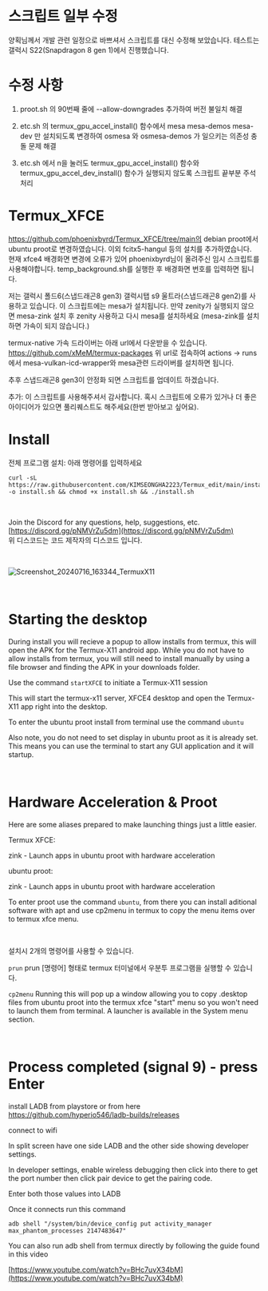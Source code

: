 # 스크립트 일부 수정

양획님께서 개발 관련 일정으로 바쁘셔서 스크립트를 대신 수정해 보았습니다.
테스트는 갤럭시 S22(Snapdragon 8 gen 1)에서 진행했습니다.

# 수정 사항

1. proot.sh 의 90번째 줄에 --allow-downgrades 추가하여 버전 불일치 해결
   
2. etc.sh 의 termux_gpu_accel_install() 함수에서 mesa mesa-demos mesa-dev 만 설치되도록 변경하여
   osmesa 와 osmesa-demos 가 일으키는 의존성 충돌 문제 해결
   
3. etc.sh 에서 n을 눌러도 termux_gpu_accel_install() 함수와
   termux_gpu_accel_dev_install() 함수가 실행되지 않도록 스크립트 끝부분 주석 처리

# Termux_XFCE

https://github.com/phoenixbyrd/Termux_XFCE/tree/main의 debian proot에서 ubuntu proot로 변경하였습니다.
이외 fcitx5-hangul 등의 설치를 추가하였습니다.
현재 xfce4 배경화면 변경에 오류가 있어 phoenixbyrd님이 올려주신 임시 스크립트를 사용해야합니다.
temp_background.sh를 실행한 후 배경화면 번호를 입력하면 됩니다.

저는 갤럭시 폴드6(스냅드래곤8 gen3) 갤럭시탭 s9 울트라(스냅드래곤8 gen2)를 사용하고 있습니다.
이 스크립트에는 mesa가 설치됩니다. 
만약 zenity가 실행되지 않으면 mesa-zink 설치 후 zenity 사용하고 다시 mesa를 설치하세요
(mesa-zink를 설치하면 가속이 되지 않습니다.)

termux-native 가속 드라이버는 아래 url에서 다운받을 수 있습니다.
https://github.com/xMeM/termux-packages
위 url로 접속하여 actions -> runs에서 mesa-vulkan-icd-wrapper와 mesa관련 드라이버를 설치하면 됩니다.

추후 스냅드래곤8 gen3이 안정화 되면 스크립트를 업데이트 하겠습니다.

추가:
이 스크립트를 사용해주셔서 감사합니다. 혹시 스크립트에 오류가 있거나 더 좋은 아이디어가 있으면 풀리퀘스트도 해주세요(한번 받아보고 싶어요).


# Install

전체 프로그램 설치: 아래 명령어를 입력하세요

```
curl -sL https://raw.githubusercontent.com/KIMSEONGHA2223/Termux_edit/main/install.sh -o install.sh && chmod +x install.sh && ./install.sh
```
&nbsp;


Join the Discord for any questions, help, suggestions, etc. [https://discord.gg/pNMVrZu5dm](https://discord.gg/pNMVrZu5dm)  
위 디스코드는 코드 제작자의 디스코드 입니다.

&nbsp;

![Screenshot_20240716_163344_TermuxX11](https://github.com/user-attachments/assets/f6e46172-03e0-43c2-936f-9b5a07a1c26e)

  

&nbsp;

# Starting the desktop

During install you will recieve a popup to allow installs from termux, this will open the APK for the Termux-X11 android app. While you do not have to allow installs from termux, you will still need to install manually by using a file browser and finding the APK in your downloads folder. 
  
Use the command ```startXFCE``` to initiate a Termux-X11 session
  
This will start the termux-x11 server, XFCE4 desktop and open the Termux-X11 app right into the desktop. 

To enter the ubuntu proot install from terminal use the command ```ubuntu```

Also note, you do not need to set display in ubuntu proot as it is already set. This means you can use the terminal to start any GUI application and it will startup.

&nbsp;

# Hardware Acceleration & Proot

Here are some aliases prepared to make launching things just a little easier.

Termux XFCE:

zink - Launch apps in ubuntu proot with hardware acceleration


ubuntu proot:

zink - Launch apps in ubuntu proot with hardware acceleration
   
To enter proot use the command ```ubuntu```, from there you can install aditional software with apt and use cp2menu in termux to copy the menu items over to termux xfce menu. 


&nbsp;

설치시 2개의 명령어를 사용할 수 있습니다.
  
```prun```  prun [명령어] 형태로 termux 터미널에서 우분투 프로그램을 실행할 수 있습니다.
  
```cp2menu``` Running this will pop up a window allowing you to copy .desktop files from ubuntu proot into the termux xfce "start" menu so you won't need to launch them from terminal. A launcher is available in the System menu section.

&nbsp;

# Process completed (signal 9) - press Enter

install LADB from playstore or from here https://github.com/hyperio546/ladb-builds/releases

connect to wifi   
  
In split screen have one side LADB and the other side showing developer settings.
  
In developer settings, enable wireless debugging then click into there to get the port number then click pair device to get the pairing code.
  
Enter both those values into LADB
  
Once it connects run this command
  
```adb shell "/system/bin/device_config put activity_manager max_phantom_processes 2147483647"```

You can also run adb shell from termux directly by following the guide found in this video

[https://www.youtube.com/watch?v=BHc7uvX34bM](https://www.youtube.com/watch?v=BHc7uvX34bM)
